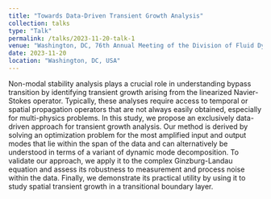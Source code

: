 ```yaml
---
title: "Towards Data-Driven Transient Growth Analysis"
collection: talks
type: "Talk"
permalink: /talks/2023-11-20-talk-1
venue: "Washington, DC, 76th Annual Meeting of the Division of Fluid Dynamics"
date: 2023-11-20
location: "Washington, DC, USA"
---
```


Non-modal stability analysis plays a crucial role in understanding bypass transition by identifying transient growth arising from the linearized Navier-Stokes operator. Typically, these analyses require access to temporal or spatial propagation operators that are not always easily obtained, especially for multi-physics problems. In this study, we propose an exclusively data-driven approach for transient growth analysis. Our method is derived by solving an optimization problem for the most amplified input and output modes that lie within the span of the data and can alternatively be understood in terms of a variant of dynamic mode decomposition. To validate our approach, we apply it to the complex Ginzburg-Landau equation and assess its robustness to measurement and process noise within the data. Finally, we demonstrate its practical utility by using it to study spatial transient growth in a transitional boundary layer.
